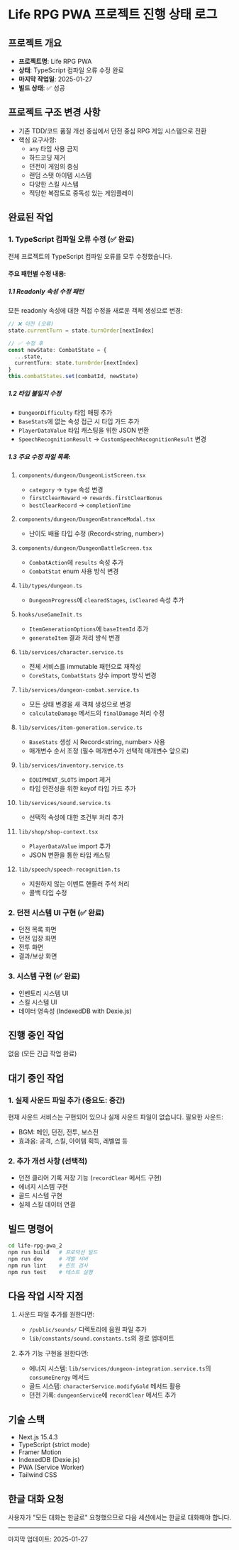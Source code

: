 # Life RPG PWA 프로젝트 진행 상태 로그

## 프로젝트 개요
- **프로젝트명**: Life RPG PWA
- **상태**: TypeScript 컴파일 오류 수정 완료
- **마지막 작업일**: 2025-01-27
- **빌드 상태**: ✅ 성공

## 프로젝트 구조 변경 사항
- 기존 TDD/코드 품질 개선 중심에서 던전 중심 RPG 게임 시스템으로 전환
- 핵심 요구사항:
  - `any` 타입 사용 금지
  - 하드코딩 제거
  - 던전이 게임의 중심
  - 랜덤 스탯 아이템 시스템
  - 다양한 스킬 시스템
  - 적당한 복잡도로 중독성 있는 게임플레이

## 완료된 작업

### 1. TypeScript 컴파일 오류 수정 (✅ 완료)
전체 프로젝트의 TypeScript 컴파일 오류를 모두 수정했습니다.

#### 주요 패턴별 수정 내용:

##### 1.1 Readonly 속성 수정 패턴
모든 readonly 속성에 대한 직접 수정을 새로운 객체 생성으로 변경:

```typescript
// ❌ 이전 (오류)
state.currentTurn = state.turnOrder[nextIndex]

// ✅ 수정 후
const newState: CombatState = {
  ...state,
  currentTurn: state.turnOrder[nextIndex]
}
this.combatStates.set(combatId, newState)
```

##### 1.2 타입 불일치 수정
- `DungeonDifficulty` 타입 매핑 추가
- `BaseStats`에 없는 속성 접근 시 타입 가드 추가
- `PlayerDataValue` 타입 캐스팅을 위한 JSON 변환
- `SpeechRecognitionResult` → `CustomSpeechRecognitionResult` 변경

##### 1.3 주요 수정 파일 목록:
1. `components/dungeon/DungeonListScreen.tsx`
   - `category` → `type` 속성 변경
   - `firstClearReward` → `rewards.firstClearBonus`
   - `bestClearRecord` → `completionTime`

2. `components/dungeon/DungeonEntranceModal.tsx`
   - 난이도 배율 타입 수정 (Record<string, number>)

3. `components/dungeon/DungeonBattleScreen.tsx`
   - `CombatAction`에 `results` 속성 추가
   - `CombatStat` enum 사용 방식 변경

4. `lib/types/dungeon.ts`
   - `DungeonProgress`에 `clearedStages`, `isCleared` 속성 추가

5. `hooks/useGameInit.ts`
   - `ItemGenerationOptions`에 `baseItemId` 추가
   - `generateItem` 결과 처리 방식 변경

6. `lib/services/character.service.ts`
   - 전체 서비스를 immutable 패턴으로 재작성
   - `CoreStats`, `CombatStats` 상수 import 방식 변경

7. `lib/services/dungeon-combat.service.ts`
   - 모든 상태 변경을 새 객체 생성으로 변경
   - `calculateDamage` 메서드의 `finalDamage` 처리 수정

8. `lib/services/item-generation.service.ts`
   - `BaseStats` 생성 시 Record<string, number> 사용
   - 매개변수 순서 조정 (필수 매개변수가 선택적 매개변수 앞으로)

9. `lib/services/inventory.service.ts`
   - `EQUIPMENT_SLOTS` import 제거
   - 타입 안전성을 위한 keyof 타입 가드 추가

10. `lib/services/sound.service.ts`
    - 선택적 속성에 대한 조건부 처리 추가

11. `lib/shop/shop-context.tsx`
    - `PlayerDataValue` import 추가
    - JSON 변환을 통한 타입 캐스팅

12. `lib/speech/speech-recognition.ts`
    - 지원하지 않는 이벤트 핸들러 주석 처리
    - 콜백 타입 수정

### 2. 던전 시스템 UI 구현 (✅ 완료)
- 던전 목록 화면
- 던전 입장 화면
- 전투 화면
- 결과/보상 화면

### 3. 시스템 구현 (✅ 완료)
- 인벤토리 시스템 UI
- 스킬 시스템 UI
- 데이터 영속성 (IndexedDB with Dexie.js)

## 진행 중인 작업
없음 (모든 긴급 작업 완료)

## 대기 중인 작업

### 1. 실제 사운드 파일 추가 (중요도: 중간)
현재 사운드 서비스는 구현되어 있으나 실제 사운드 파일이 없습니다.
필요한 사운드:
- BGM: 메인, 던전, 전투, 보스전
- 효과음: 공격, 스킬, 아이템 획득, 레벨업 등

### 2. 추가 개선 사항 (선택적)
- 던전 클리어 기록 저장 기능 (`recordClear` 메서드 구현)
- 에너지 시스템 구현
- 골드 시스템 구현
- 실제 스킬 데이터 연결

## 빌드 명령어
```bash
cd life-rpg-pwa_2
npm run build   # 프로덕션 빌드
npm run dev     # 개발 서버
npm run lint    # 린트 검사
npm run test    # 테스트 실행
```

## 다음 작업 시작 지점
1. 사운드 파일 추가를 원한다면:
   - `/public/sounds/` 디렉토리에 음원 파일 추가
   - `lib/constants/sound.constants.ts`의 경로 업데이트

2. 추가 기능 구현을 원한다면:
   - 에너지 시스템: `lib/services/dungeon-integration.service.ts`의 `consumeEnergy` 메서드
   - 골드 시스템: `characterService.modifyGold` 메서드 활용
   - 던전 기록: `dungeonService`에 `recordClear` 메서드 추가

## 기술 스택
- Next.js 15.4.3
- TypeScript (strict mode)
- Framer Motion
- IndexedDB (Dexie.js)
- PWA (Service Worker)
- Tailwind CSS

## 한글 대화 요청
사용자가 "모든 대화는 한글로" 요청했으므로 다음 세션에서는 한글로 대화해야 합니다.

---
마지막 업데이트: 2025-01-27